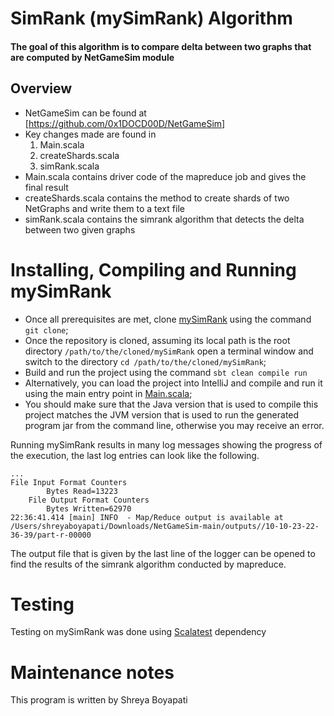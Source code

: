 SimRank (mySimRank) Algorithm
=======================
#### The goal of this algorithm is to compare delta between two graphs that are computed by NetGameSim module

Overview
---
* NetGameSim can be found at [https://github.com/0x1DOCD00D/NetGameSim]
* Key changes made are found in
  1. Main.scala
  2. createShards.scala
  3. simRank.scala
* Main.scala contains driver code of the mapreduce job and gives the final result
* createShards.scala contains the method to create shards of two NetGraphs and write them to a text file
* simRank.scala contains the simrank algorithm that detects the delta between two given graphs


Installing, Compiling and Running mySimRank 
===
* Once all prerequisites are met, clone [mySimRank](https://github.com/Shreya-Boyapati/mySimRank) using the command ```git clone```;
* Once the repository is cloned, assuming its local path is the root directory ```/path/to/the/cloned/mySimRank``` open a terminal window and switch to the directory ```cd /path/to/the/cloned/mySimRank```;
* Build and run the project using the command ```sbt clean compile run```
* Alternatively, you can load the project into IntelliJ and compile and run it using the main entry point in [Main.scala](src/main/scala/Main.scala);
* You should make sure that the Java version that is used to compile this project matches the JVM version that is used to run the generated program jar from the command line, otherwise you may receive an error.

Running mySimRank results in many log messages showing the progress of the execution, the last log entries can look like the following.
```log
...
File Input Format Counters 
		Bytes Read=13223
	File Output Format Counters 
		Bytes Written=62970
22:36:41.414 [main] INFO  - Map/Reduce output is available at /Users/shreyaboyapati/Downloads/NetGameSim-main/outputs//10-10-23-22-36-39/part-r-00000

```
The output file that is given by the last line of the logger can be opened to find the results of the simrank algorithm conducted by mapreduce.


**Testing**
===
Testing on mySimRank was done using [Scalatest]((https://github.com/scalatest/)) dependency

Maintenance notes
===
This program is written by Shreya Boyapati






